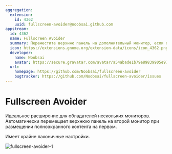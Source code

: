 ```yaml
---
aggregation:
  extension:
    id: 4362
    uuid: fullscreen-avoider@noobsai.github.com
appstream:
  id: 4362
  name: Fullscreen Avoider
  summary: Переместите верхнюю панель на дополнительный монитор, если основной работает в полноэкранном режиме
  icon: https://extensions.gnome.org/extension-data/icons/icon_4362.png
  developer:
    name: Noobsai
    avatar: https://secure.gravatar.com/avatar/a54abade1b79e89839905e97c16b5fdb?d=mm&s=128
  url:
    homepage: https://github.com/Noobsai/fullscreen-avoider
    bugtracker: https://github.com/Noobsai/fullscreen-avoider/issues
---
```


# Fullscreen Avoider

Идеальное расширение для обладателей нескольких мониторов. Автоматически перемещает верхнюю панель на второй монитор при размещении полноэкранного контента на первом.

Имеет крайне лаконичные настройки.

![fullscreen-avoider-1](/extensions/fullscreen-avoider/fullscreen-avoider-1.png)

<!--@include: ./parts/show-install-steps.md-->
